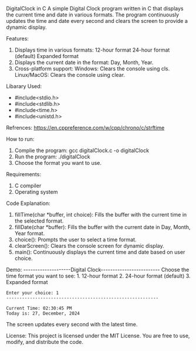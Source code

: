 DigitalClock in C
A simple Digital Clock program written in C that displays the current time and date in various formats. The program continuously updates the time and date every second and clears the screen to provide a dynamic display.

Features:
1. Displays time in various formats:
    12-hour format
    24-hour format (default)
    Expanded format
2. Displays the current date in the format: Day, Month, Year.
3. Cross-platform support:
    Windows: Clears the console using cls.
    Linux/MacOS: Clears the console using clear.

Libarary Used:
- #include<stdio.h>
- #include<stdlib.h>
- #include<time.h>
- #include<unistd.h>

Refrences:
    https://en.cppreference.com/w/cpp/chrono/c/strftime

How to run:
1. Complie the program:
    gcc digitalClock.c -o digitalClock
2. Run the program:
    ./digitalClock
3. Choose the format you want to use.

Requirements:
1. C compiler
2. Operating system 

Code Explanation:
1. fillTime(char *buffer, int choice): Fills the buffer with the current time in the selected format.
2. fillDate(char *buffer): Fills the buffer with the current date in Day, Month, Year format.
3. choice(): Prompts the user to select a time format.
4. clearScreen(): Clears the console screen for dynamic display.
5. main(): Continuously displays the current time and date based on user choice.

Demo:
    --------------------Digital Clock-------------------------
    Choose the time format you want to see:
    1. 12-hour format
    2. 24-hour format (default)
    3. Expanded format

    Enter your choice: 1
    ----------------------------------------------------------

    Current Time: 02:30:45 PM
    Today is: 27, December, 2024

The screen updates every second with the latest time.

License:
This project is licensed under the MIT License. You are free to use, modify, and distribute the code.